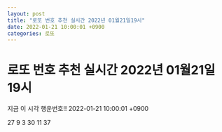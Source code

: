 ```yaml
---
layout: post
title: "로또 번호 추천 실시간 2022년 01월21일19시"
date: 2022-01-21 10:00:01 +0900
categories: 로또
---
```


# 로또 번호 추천 실시간 2022년 01월21일19시

지금 이 시각 행운번호!! 2022-01-21 10:00:01 +0900

 27  9  3  30  11  37 

